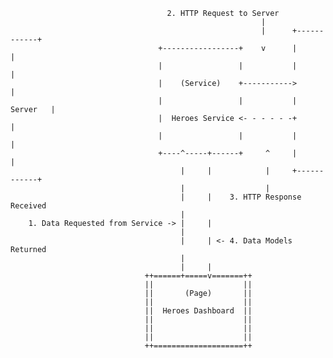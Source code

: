                                        2. HTTP Request to Server
                                                            |
                                                            |      +------------+
                                     +-----------------+    v      |            |
                                     |                 |           |            |
                                     |    (Service)    +----------->            |
                                     |                 |           |   Server   |
                                     |  Heroes Service <- - - - - -+            |
                                     |                 |           |            |
                                     +----^-----+------+     ^     |            |
                                          |     |            |     +------------+
                                          |                  |
                                          |     |    3. HTTP Response Received
                                          |
        1. Data Requested from Service -> |     |
                                          |
                                          |     | <- 4. Data Models Returned
                                          |        
                                          |     |
                                  ++======+=====v=======++
                                  ||                    ||
                                  ||       (Page)       ||
                                  ||                    ||
                                  ||  Heroes Dashboard  ||
                                  ||                    ||
                                  ||                    ||
                                  ||                    ||
                                  ++====================++
